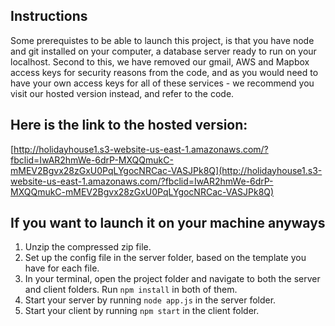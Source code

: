 ## Instructions

Some prerequistes to be able to launch this project, is that you have node and git installed on your computer, a database server ready to run on your localhost.
Second to this, we have removed our gmail, AWS and Mapbox access keys for security reasons from the code, and as you would need to have your own access keys for
all of these services - we recommend you visit our hosted version instead, and refer to the code.
<br />

## Here is the link to the hosted version:
[http://holidayhouse1.s3-website-us-east-1.amazonaws.com/?fbclid=IwAR2hmWe-6drP-MXQQmukC-mMEV2Bgvx28zGxU0PqLYgocNRCac-VASJPk8Q](http://holidayhouse1.s3-website-us-east-1.amazonaws.com/?fbclid=IwAR2hmWe-6drP-MXQQmukC-mMEV2Bgvx28zGxU0PqLYgocNRCac-VASJPk8Q)
<br />

## If you want to launch it on your machine anyways

1. Unzip the compressed zip file.
2. Set up the config file in the server folder, based on the template you have for each file.
3. In your terminal, open the project folder and navigate to both the server and client folders. Run `npm install` in both of them.
4. Start your server by running `node app.js` in the server folder.
5. Start your client by running `npm start` in the client folder.